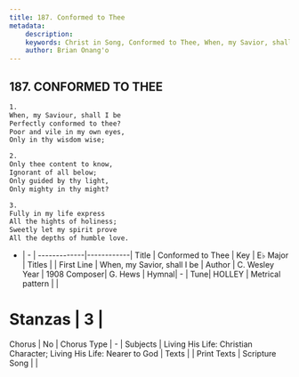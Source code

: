 ```yaml
---
title: 187. Conformed to Thee
metadata:
    description: 
    keywords: Christ in Song, Conformed to Thee, When, my Savior, shall I be , 
    author: Brian Onang'o
---
```



## 187. CONFORMED TO THEE

```txt
1.
When, my Saviour, shall I be
Perfectly conformed to thee?
Poor and vile in my own eyes,
Only in thy wisdom wise;

2.
Only thee content to know,
Ignorant of all below;
Only guided by thy light,
Only mighty in thy might?

3.
Fully in my life express
All the hights of holiness;
Sweetly let my spirit prove
All the depths of humble love.
```

- |   -  |
-------------|------------|
Title | Conformed to Thee |
Key | E♭ Major |
Titles |  |
First Line | When, my Savior, shall I be  |
Author | C. Wesley
Year | 1908
Composer| G. Hews |
Hymnal|  - |
Tune| HOLLEY |
Metrical pattern | |
# Stanzas | 3 |
Chorus | No |
Chorus Type | - |
Subjects | Living His Life: Christian Character; Living His Life: Nearer to God |
Texts |  |
Print Texts | 
Scripture Song |  |
  
